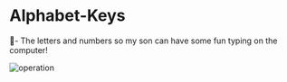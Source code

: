 # Alphabet-Keys

🍎- The letters and numbers so my son can have some fun typing on the computer!

![operation](https://user-images.githubusercontent.com/6516758/46668577-cf698000-cb9a-11e8-8d5d-e503b2a3fa04.gif)
